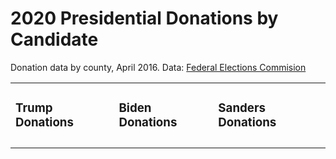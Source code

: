 <!DOCTYPE html>
<html lang="en">
	<head>
		<meta charset="utf-8">
    		<title>Cole's Website for Learning Web Development</title>
    		<link rel="stylesheet" href="style.css">
	</head>
	<body>
		<h1>
			2020 Presidential Donations by Candidate
		</h1>
		<p> 
			Donation data by county, April 2016. Data: <a href="https://www.fec.gov/data/browse-data/?tab=bulk-data">Federal Elections Commision</a>
		</p>
		<table width="1500">
			<tr>
				<td>
					 <h3> Trump Donations </h3>
				</td>
				<td>
					<h3> Biden Donations </h3>
				</td>
				<td>
					<h3> Sanders Donations </h3>
				</td>
			</tr>
			<tr>
				<td>
					<div id="observablehq-eda75ac4">
						<script type="module">
						import {Runtime, Inspector} from "https://cdn.jsdelivr.net/npm/@observablehq/runtime@4/dist/runtime.js";
						import define from "https://api.observablehq.com/@c-kapavik/trump-choropleth.js?v=3";
						const inspect = Inspector.into("#observablehq-eda75ac4");
						(new Runtime).module(define, name => (name === "chart") && inspect());
						</script>
					</div>
				</td>
				<td>
					<div id="observablehq-2f2ec651">
						<script type="module">
						import {Runtime, Inspector} from "https://cdn.jsdelivr.net/npm/@observablehq/runtime@4/dist/runtime.js";
						import define from "https://api.observablehq.com/@c-kapavik/biden-choropleth.js?v=3";
						const inspect = Inspector.into("#observablehq-2f2ec651");
						(new Runtime).module(define, name => (name === "chart") && inspect());
						</script>
					</div>
				</td>
				<td>
					<div id="observablehq-2f9b49df">
					<script type="module">
					import {Runtime, Inspector} from "https://cdn.jsdelivr.net/npm/@observablehq/runtime@4/dist/runtime.js";
					import define from "https://api.observablehq.com/@c-kapavik/sanders-choropleth.js?v=3";
					const inspect = Inspector.into("#observablehq-2f9b49df");
					(new Runtime).module(define, name => (name === "chart") && inspect());
					</script>
					</div>
				</td>
			</tr>
		</table>
	</body>
</html>

